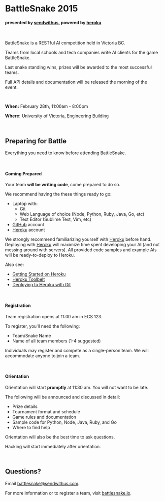 # BattleSnake 2015
#### presented by [sendwithus](https://www.sendwithus.com), powered by [heroku](http://heroku.com)

<br>

BattleSnake is a RESTful AI competition held in Victoria BC.

Teams from local schools and tech companies write AI clients for the game BattleSnake.

Last snake standing wins, prizes will be awarded to the most successful teams.

Full API details and documentation will be released the morning of the event.

<br>

__When:__ February 28th, 11:00am - 8:00pm

__Where:__ University of Victoria, Engineering Building

<br>

## Preparing for Battle
Everything you need to know before attending BattleSnake.

<br>

#### Coming Prepared

Your team __will be writing code__, come prepared to do so.

We recommend having the these things ready to go:
* Laptop with:
  * Git
  * Web Language of choice (Node, Python, Ruby, Java, Go, etc)
  * Text Editor (Sublime Text, Vim, etc)
* [GitHub](http://github.com) account
* [Heroku](http://heroku.com) account

We strongly recommend familiarizing yourself with [Heroku](http://heroku.com) before hand. Deploying  with [Heroku](http://heroku.com) will maximize time spent developing your AI (and not messing around with servers). All provided code samples and example AIs will be ready-to-deploy to Heroku.

Also see:
* [Getting Started on Heroku](https://devcenter.heroku.com/start)
* [Heroku Toolbelt](https://toolbelt.heroku.com/)
* [Deploying to Heroku with Git](https://devcenter.heroku.com/articles/git)

<br>

#### Registration

Team registration opens at 11:00 am in ECS 123.

To register, you'll need the following:
* Team/Snake Name
* Name of all team members (1-4 suggested)

Individuals may register and compete as a single-person team. We will accommodate anyone to join a team.

<br>

#### Orientation

Orientation will start __promptly__ at 11:30 am. You will not want to be late.

The following will be announced and discussed in detail:
* Prize details
* Tournament format and schedule
* Game rules and documentation
* Sample code for Python, Node, Java, Ruby, and Go
* Where to find help

Orientation will also be the best time to ask questions. 

Hacking will start immediately after orientation.

<br>

## Questions?

Email [battlesnake@sendwithus.com](mailto:battlesnake@sendwithus.com).

For more information or to register a team, visit [battlesnake.io](http://www.battlesnake.io).
